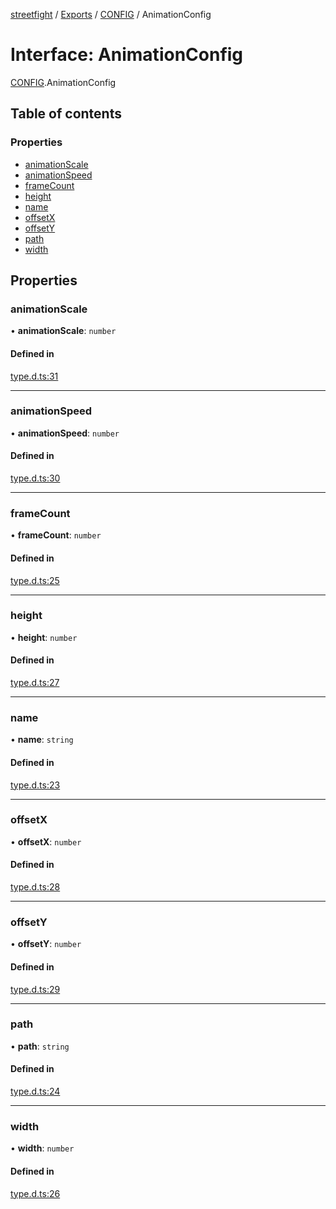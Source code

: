 [streetfight](../README.md) / [Exports](../modules.md) / [CONFIG](../modules/CONFIG.md) / AnimationConfig

# Interface: AnimationConfig

[CONFIG](../modules/CONFIG.md).AnimationConfig

## Table of contents

### Properties

- [animationScale](CONFIG.AnimationConfig.md#animationscale)
- [animationSpeed](CONFIG.AnimationConfig.md#animationspeed)
- [frameCount](CONFIG.AnimationConfig.md#framecount)
- [height](CONFIG.AnimationConfig.md#height)
- [name](CONFIG.AnimationConfig.md#name)
- [offsetX](CONFIG.AnimationConfig.md#offsetx)
- [offsetY](CONFIG.AnimationConfig.md#offsety)
- [path](CONFIG.AnimationConfig.md#path)
- [width](CONFIG.AnimationConfig.md#width)

## Properties

### animationScale

• **animationScale**: `number`

#### Defined in

[type.d.ts:31](https://github.com/yan-930521/yan-930521.github.io/blob/897f374/src/type.d.ts#L31)

___

### animationSpeed

• **animationSpeed**: `number`

#### Defined in

[type.d.ts:30](https://github.com/yan-930521/yan-930521.github.io/blob/897f374/src/type.d.ts#L30)

___

### frameCount

• **frameCount**: `number`

#### Defined in

[type.d.ts:25](https://github.com/yan-930521/yan-930521.github.io/blob/897f374/src/type.d.ts#L25)

___

### height

• **height**: `number`

#### Defined in

[type.d.ts:27](https://github.com/yan-930521/yan-930521.github.io/blob/897f374/src/type.d.ts#L27)

___

### name

• **name**: `string`

#### Defined in

[type.d.ts:23](https://github.com/yan-930521/yan-930521.github.io/blob/897f374/src/type.d.ts#L23)

___

### offsetX

• **offsetX**: `number`

#### Defined in

[type.d.ts:28](https://github.com/yan-930521/yan-930521.github.io/blob/897f374/src/type.d.ts#L28)

___

### offsetY

• **offsetY**: `number`

#### Defined in

[type.d.ts:29](https://github.com/yan-930521/yan-930521.github.io/blob/897f374/src/type.d.ts#L29)

___

### path

• **path**: `string`

#### Defined in

[type.d.ts:24](https://github.com/yan-930521/yan-930521.github.io/blob/897f374/src/type.d.ts#L24)

___

### width

• **width**: `number`

#### Defined in

[type.d.ts:26](https://github.com/yan-930521/yan-930521.github.io/blob/897f374/src/type.d.ts#L26)

